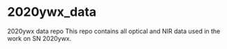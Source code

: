 # 2020ywx_data
2020ywx data repo
This repo contains all optical and NIR data used in the work on SN 2020ywx.
